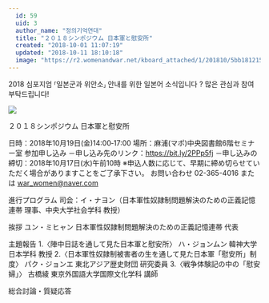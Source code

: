 ```yaml
---
  id: 59
  uid: 3
  author_name: "정의기억연대"
  title: "２０１８シンポジウム 日本軍と慰安所"
  created: "2018-10-01 11:07:19"
  updated: "2018-10-11 18:10:18"
  image: "https://r2.womenandwar.net/kboard_attached/1/201810/5bb18121549d78112081.jpg"
---
```

2018 심포지엄 ⸢일본군과 위안소⸥ 안내를 위한 일본어 소식입니다 ? 많은 관심과 참여 부탁드립니다! 
 
 ![](https://r2.womenandwar.net/kboard_attached/1/201810/5bb18121549d78112081.jpg)

２０１８シンポジウム 日本軍と慰安所

 日時：2018年10月19日(金)14:00‐17:00
場所：麻浦(マポ)中央図書館6階セミナー室
 参加申し込み
－申し込み先のリンク：https://bit.ly/2PPp5fj
－申し込みの締切：2018年10月17日(水)午前10時
※申込人数に応じて、早期に締め切らせていただく場合がありますことをご了承下さい。
お問い合わせ 02-365-4016 または war_women@naver.com


進行プログラム
司会：イ・ナヨン（日本軍性奴隷制問題解決のための正義記憶連帯 理事、中央大学社会学科 教授）

挨拶
ユン・ミヒャン 日本軍性奴隷制問題解決のための正義記憶連帯 代表

主題報告
1.〈陣中日誌を通して見た日本軍と慰安所〉
ハ・ジョンムン 韓神大学日本学科 教授
2.〈日本軍性奴隷制被害者の生を通して見た日本軍「慰安所」制度〉
パク・ジョンエ 東北アジア歴史財団 研究委員
3.〈戦争体験記の中の「慰安婦」〉
 古橋綾 東京外国語大学国際文化学科 講師

総合討論・質疑応答